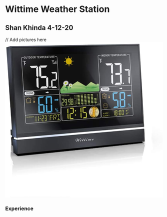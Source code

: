 # Wittime Weather Station

## Shan Khinda 4-12-20

// Add pictures here
![alt text](assets/image.png "Wittime Station")


### Experience

